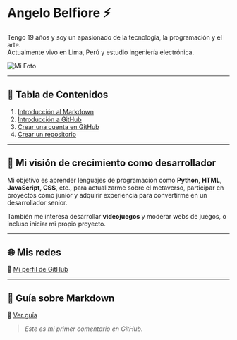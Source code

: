 

# Angelo Belfiore ⚡  

Tengo 19 años y soy un apasionado de la tecnología, la programación y el arte.  
Actualmente vivo en Lima, Perú y estudio ingeniería electrónica.  

![Mi Foto](https://scontent-lim1-1.xx.fbcdn.net/v/t39.30808-6/463843841_122095025948597869_7524875811243839107_n.jpg?_nc_cat=103&ccb=1-7&_nc_sid=6ee11a&_nc_eui2=AeHHYixplpYR-CYPabbJSHy76yScw22bA9XrJJzDbZsD1QMvwPrZH8gu5ttn6TaKjrjPEoE7MmZWA_fxdLaAip12&_nc_ohc=PiYpuHc7_YoQ7kNvgEIPfkc&_nc_oc=AdhYUSQVPqpcex8qVVBLU97F-xufvcbBNqui0CkTddz9wqxUP1A9_-OIBbBC9NzEgVsGqvUaJ3jGM0o7hOwG_bEn&_nc_zt=23&_nc_ht=scontent-lim1-1.xx&_nc_gid=AzpDtqVRv1PDwB8xG6Skn8J&oh=00_AYAE-LfaCL44sbQ8RMdX2tcAoiQp4NTA8MOuXKERNEqj9Q&oe=67A8B8A1)  

---

## 📌 Tabla de Contenidos  
1. [Introducción al Markdown](https://github.com/blackalpha342)  
2. [Introducción a GitHub](https://github.com/blackalpha342)  
3. [Crear una cuenta en GitHub](https://github.com/blackalpha342)  
4. [Crear un repositorio](https://github.com/blackalpha342)  

---

## 🚀 Mi visión de crecimiento como desarrollador  

Mi objetivo es aprender lenguajes de programación como **Python, HTML, JavaScript, CSS**, etc., para actualizarme sobre el metaverso, participar en proyectos como junior y adquirir experiencia para convertirme en un desarrollador senior.  

También me interesa desarrollar **videojuegos** y moderar webs de juegos, o incluso iniciar mi propio proyecto.  

---

## 🌐 Mis redes  
🔗 [Mi perfil de GitHub](https://github.com/tu-usuario)  

---

## 📖 Guía sobre Markdown  
📌 [Ver guía](https://github.com/blackalpha342/Mi-primer-repositorio/blob/main/markdown-guide.md)
> _Este es mi primer comentario en GitHub._
